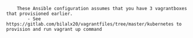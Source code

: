         These Ansible configuration assumes that you have 3 vagrantboxes that provisioned earlier.
            - See https://gitlab.com/bilalx20/vagrantfiles/tree/master/kubernetes to provision and run vagrant up command

